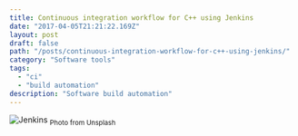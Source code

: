 ```yaml
---
title: Continuous integration workflow for C++ using Jenkins
date: "2017-04-05T21:21:22.169Z"
layout: post
draft: false
path: "/posts/continuous-integration-workflow-for-c++-using-jenkins/"
category: "Software tools"
tags:
  - "ci"
  - "build automation"
description: "Software build automation"
---
```


![Jenkins](./1.jpg) <sub>Photo from Unsplash</sub>